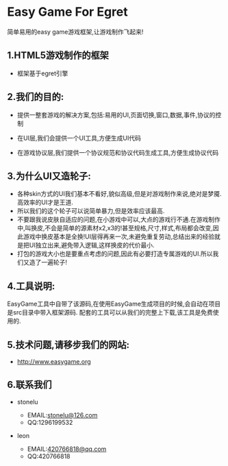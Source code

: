 Easy Game For Egret
=========
简单易用的easy game游戏框架,让游戏制作飞起来!

1.HTML5游戏制作的框架
--------------------
* 框架基于egret引擎

2.我们的目的:
--------------------
* 提供一整套游戏的解决方案,包括:易用的UI,页面切换,窗口,数据,事件,协议的控制

* 在UI层,我们会提供一个UI工具,方便生成UI代码

* 在游戏协议层,我们提供一个协议规范和协议代码生成工具,方便生成协议代码

3.为什么UI又造轮子:
--------------------
* 各种skin方式的UI我们基本不看好,貌似高级,但是对游戏制作来说,绝对是梦魇.高效率的UI才是王道.
* 所以我们的这个轮子可以说简单暴力,但是效率应该最高.
* 不要跟我说皮肤自适应的问题,在小游戏中可以,大点的游戏行不通.在游戏制作中,叫换皮,不会是简单的源素材x2,x3的!甚至规格,尺寸,样式,布局都会改变,因此游戏中换皮基本是全换!UI层得再来一次,未避免重复劳动,总结出来的经验就是把UI独立出来,避免带入逻辑,这样换皮的代价最小.
* 打包的游戏大小也是要重点考虑的问题,因此有必要打造专属游戏的UI.所以我们又造了一遍轮子!
   
4.工具说明:
--------------------
EasyGame工具中自带了该源码,在使用EasyGame生成项目的时候,会自动在项目是src目录中带入框架源码.
配套的工具可以从我们的完整上下载,该工具是免费使用的.


5.技术问题,请移步我们的网站:
--------------------
  * http://www.easygame.org
  
6.联系我们
--------------------
  * stonelu
    * EMAIL:stonelu@126.com
    * QQ:1296199532
  
  * leon
    * EMAIL:420766818@qq.com
    * QQ:420766818
